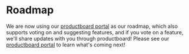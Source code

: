# Roadmap

We are now using our [productboard portal](https://portal.productboard.com/winappsdk/1-windows-app-sdk) as our roadmap, which also supports voting on and suggesting features, and if you vote on a feature, we'll share updates with you through productboard! Please see our [productboard portal](https://portal.productboard.com/winappsdk/1-windows-app-sdk) to learn what's coming next!